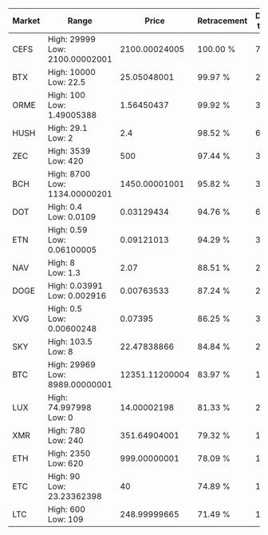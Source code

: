 | Market | Range | Price| Retracement | Doubles to 50% |
| --- | --- | --- | --- | --- |
| CEFS | High: 29999<br />Low: 2100.00002001 | 2100.00024005 | 100.00 % | 7.64 |
| BTX | High: 10000<br />Low: 22.5 | 25.05048001 | 99.97 % | 200.05 |
| ORME | High: 100<br />Low: 1.49005388 | 1.56450437 | 99.92 % | 32.44 |
| HUSH | High: 29.1<br />Low: 2 | 2.4 | 98.52 % | 6.48 |
| ZEC | High: 3539<br />Low: 420 | 500 | 97.44 % | 3.96 |
| BCH | High: 8700<br />Low: 1134.00000201 | 1450.00001001 | 95.82 % | 3.39 |
| DOT | High: 0.4<br />Low: 0.0109 | 0.03129434 | 94.76 % | 6.57 |
| ETN | High: 0.59<br />Low: 0.06100005 | 0.09121013 | 94.29 % | 3.57 |
| NAV | High: 8<br />Low: 1.3 | 2.07 | 88.51 % | 2.25 |
| DOGE | High: 0.03991<br />Low: 0.002916 | 0.00763533 | 87.24 % | 2.80 |
| XVG | High: 0.5<br />Low: 0.00600248 | 0.07395 | 86.25 % | 3.42 |
| SKY | High: 103.5<br />Low: 8 | 22.47838866 | 84.84 % | 2.48 |
| BTC | High: 29969<br />Low: 8989.00000001 | 12351.11200004 | 83.97 % | 1.58 |
| LUX | High: 74.997998<br />Low: 0 | 14.00002198 | 81.33 % | 2.68 |
| XMR | High: 780<br />Low: 240 | 351.64904001 | 79.32 % | 1.45 |
| ETH | High: 2350<br />Low: 620 | 999.00000001 | 78.09 % | 1.49 |
| ETC | High: 90<br />Low: 23.23362398 | 40 | 74.89 % | 1.42 |
| LTC | High: 600<br />Low: 109 | 248.99999665 | 71.49 % | 1.42 |
